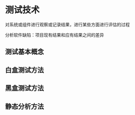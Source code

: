 # 测试技术

对系统或组件进行观察或记录结果，进行某些方面进行评估的过程

分析软件缺陷：项目现有结果和应有结果之间的差异

## 测试基本概念

## 白盒测试方法

## 黑盒测试方法

## 静态分析方法